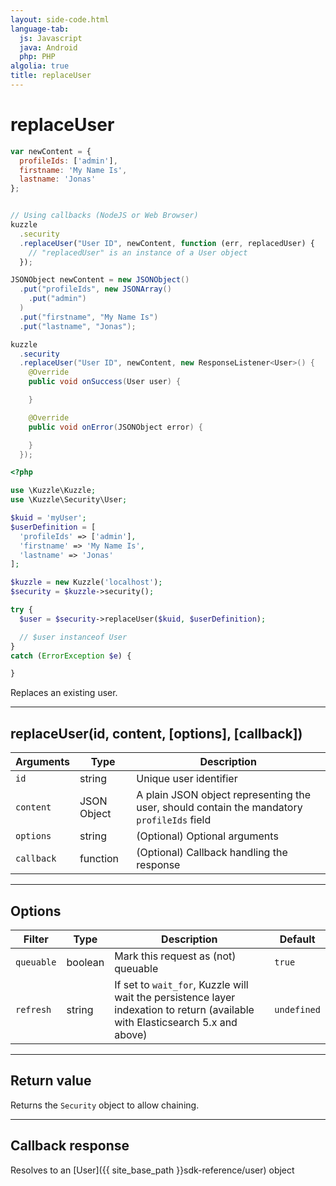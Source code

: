 ```yaml
---
layout: side-code.html
language-tab:
  js: Javascript
  java: Android
  php: PHP
algolia: true
title: replaceUser
---
```


# replaceUser

```js
var newContent = {
  profileIds: ['admin'],
  firstname: 'My Name Is',
  lastname: 'Jonas'
};


// Using callbacks (NodeJS or Web Browser)
kuzzle
  .security
  .replaceUser("User ID", newContent, function (err, replacedUser) {
    // "replacedUser" is an instance of a User object
  });
```

```java
JSONObject newContent = new JSONObject()
  .put("profileIds", new JSONArray()
    .put("admin")
  )
  .put("firstname", "My Name Is")
  .put("lastname", "Jonas");

kuzzle
  .security
  .replaceUser("User ID", newContent, new ResponseListener<User>() {
    @Override
    public void onSuccess(User user) {

    }

    @Override
    public void onError(JSONObject error) {

    }
  });
```

```php
<?php

use \Kuzzle\Kuzzle;
use \Kuzzle\Security\User;

$kuid = 'myUser';
$userDefinition = [
  'profileIds' => ['admin'],
  'firstname' => 'My Name Is',
  'lastname' => 'Jonas'
];

$kuzzle = new Kuzzle('localhost');
$security = $kuzzle->security();

try {
  $user = $security->replaceUser($kuid, $userDefinition);

  // $user instanceof User
}
catch (ErrorException $e) {

}
```

Replaces an existing user.

---

## replaceUser(id, content, [options], [callback])

| Arguments | Type | Description |
|---------------|---------|----------------------------------------|
| ``id`` | string | Unique user identifier |
| ``content`` | JSON Object | A plain JSON object representing the user, should contain the mandatory ``profileIds`` field |
| ``options`` | string | (Optional) Optional arguments |
| ``callback`` | function | (Optional) Callback handling the response |

---

## Options

| Filter | Type | Description | Default |
|---------------|---------|----------------------------------------|---------|
| ``queuable`` | boolean | Mark this request as (not) queuable | ``true`` |
| ``refresh`` | string | If set to ``wait_for``, Kuzzle will wait the persistence layer indexation to return (available with Elasticsearch 5.x and above) | ``undefined`` |

---

## Return value

Returns the `Security` object to allow chaining.

---

## Callback response

Resolves to an [User]({{ site_base_path }}sdk-reference/user) object

